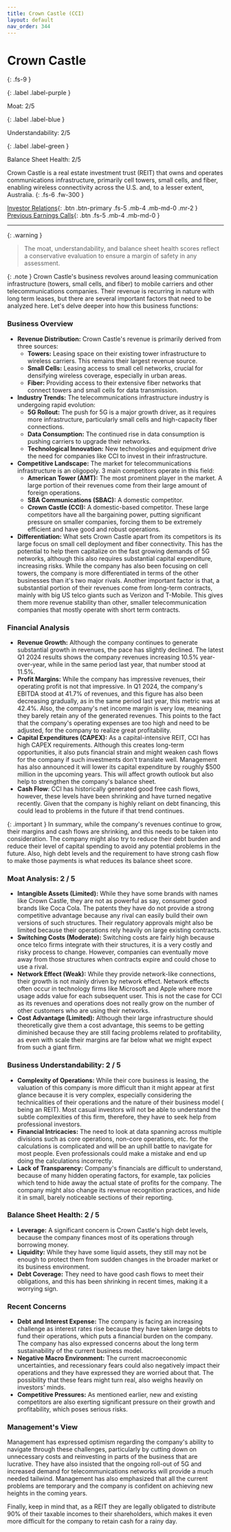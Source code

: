 ```yaml
---
title: Crown Castle (CCI)
layout: default
nav_order: 344
---
```


# Crown Castle
{: .fs-9 }

{: .label .label-purple }

Moat: 2/5

{: .label .label-blue }

Understandability: 2/5

{: .label .label-green }

Balance Sheet Health: 2/5

Crown Castle is a real estate investment trust (REIT) that owns and operates communications infrastructure, primarily cell towers, small cells, and fiber, enabling wireless connectivity across the U.S. and, to a lesser extent, Australia.
{: .fs-6 .fw-300 }

[Investor Relations](https://www.google.com/search?q=CCI+investor+relations){: .btn .btn-primary .fs-5 .mb-4 .mb-md-0 .mr-2 }
[Previous Earnings Calls](https://discountingcashflows.com/company/CCI/transcripts/){: .btn .fs-5 .mb-4 .mb-md-0 }

---

{: .warning }
>The moat, understandability, and balance sheet health scores reflect a conservative evaluation to ensure a margin of safety in any assessment.



{: .note }
Crown Castle's business revolves around leasing communication infrastructure (towers, small cells, and fiber) to mobile carriers and other telecommunications companies. Their revenue is recurring in nature with long term leases, but there are several important factors that need to be analyzed here. Let's delve deeper into how this business functions:

### Business Overview

*   **Revenue Distribution:** Crown Castle's revenue is primarily derived from three sources:
    *   **Towers:** Leasing space on their existing tower infrastructure to wireless carriers. This remains their largest revenue source.
    *   **Small Cells:** Leasing access to small cell networks, crucial for densifying wireless coverage, especially in urban areas.
    *   **Fiber:** Providing access to their extensive fiber networks that connect towers and small cells for data transmission.
*   **Industry Trends:** The telecommunications infrastructure industry is undergoing rapid evolution:
    *   **5G Rollout:** The push for 5G is a major growth driver, as it requires more infrastructure, particularly small cells and high-capacity fiber connections.
    *   **Data Consumption:** The continued rise in data consumption is pushing carriers to upgrade their networks.
    *   **Technological Innovation:** New technologies and equipment drive the need for companies like CCI to invest in their infrastructure.
*   **Competitive Landscape:** The market for telecommunications infrastructure is an oligopoly. 3 main competitors operate in this field:
    *   **American Tower (AMT):** The most prominent player in the market. A large portion of their revenues come from their large amount of foreign operations.
    *   **SBA Communications (SBAC):** A domestic competitor.
    *   **Crown Castle (CCI):** A domestic-based competitor.
    These large competitors have all the bargaining power, putting significant pressure on smaller companies, forcing them to be extremely efficient and have good and robust operations.
*   **Differentiation:** What sets Crown Castle apart from its competitors is its large focus on small cell deployment and fiber connectivity. This has the potential to help them capitalize on the fast growing demands of 5G networks, although this also requires substantial capital expenditure, increasing risks. While the company has also been focusing on cell towers, the company is more differentiated in terms of the other businesses than it's two major rivals. Another important factor is that, a substantial portion of their revenues come from long-term contracts, mainly with big US telco giants such as Verizon and T-Mobile. This gives them more revenue stability than other, smaller telecommunication companies that mostly operate with short term contracts.

### Financial Analysis

*   **Revenue Growth:** Although the company continues to generate substantial growth in revenues, the pace has slightly declined. The latest Q1 2024 results shows the company revenues increasing 10.5% year-over-year, while in the same period last year, that number stood at 11.5%.
*   **Profit Margins:** While the company has impressive revenues, their operating profit is not that impressive. In Q1 2024, the company's EBITDA stood at 41.7% of revenues, and this figure has also been decreasing gradually, as in the same period last year, this metric was at 42.4%. Also, the company's net income margin is very low, meaning they barely retain any of the generated revenues. This points to the fact that the company's operating expenses are too high and need to be adjusted, for the company to realize great profitability.
*   **Capital Expenditures (CAPEX):** As a capital-intensive REIT, CCI has high CAPEX requirements. Although this creates long-term opportunities, it also puts financial strain and might weaken cash flows for the company if such investments don't translate well. Management has also announced it will lower its capital expenditure by roughly $500 million in the upcoming years. This will affect growth outlook but also help to strengthen the company's balance sheet. 
*   **Cash Flow**: CCI has historically generated good free cash flows, however, these levels have been shrinking and have turned negative recently. Given that the company is highly reliant on debt financing, this could lead to problems in the future if that trend continues.

{: .important }
In summary, while the company's revenues continue to grow, their margins and cash flows are shrinking, and this needs to be taken into consideration. The company might also try to reduce their debt burden and reduce their level of capital spending to avoid any potential problems in the future. Also, high debt levels and the requirement to have strong cash flow to make those payments is what reduces its balance sheet score.

### Moat Analysis: 2 / 5

*   **Intangible Assets (Limited):** While they have some brands with names like Crown Castle, they are not as powerful as say, consumer good brands like Coca Cola. The patents they have do not provide a strong competitive advantage because any rival can easily build their own versions of such structures. Their regulatory approvals might also be limited because their operations rely heavily on large existing contracts.
*   **Switching Costs (Moderate):** Switching costs are fairly high because once telco firms integrate with their structures, it is a very costly and risky process to change. However, companies can eventually move away from those structures when contracts expire and could chose to use a rival.
*    **Network Effect (Weak):** While they provide network-like connections, their growth is not mainly driven by network effect. Network effects often occur in technology firms like Microsoft and Apple where more usage adds value for each subsequent user. This is not the case for CCI as its revenues and operations does not really grow on the number of other customers who are using their networks.
*    **Cost Advantage (Limited):** Although their large infrastructure should theoretically give them a cost advantage, this seems to be getting diminished because they are still facing problems related to profitability, as even with scale their margins are far below what we might expect from such a giant firm.

### Business Understandability: 2 / 5

*   **Complexity of Operations:** While their core business is leasing, the valuation of this company is more difficult than it might appear at first glance because it is very complex, especially considering the technicalities of their operations and the nature of their business model ( being an REIT). Most casual investors will not be able to understand the subtle complexities of this firm, therefore, they have to seek help from professional investors.
*  **Financial Intricacies:** The need to look at data spanning across multiple divisions such as core operations, non-core operations, etc. for the calculations is complicated and will be an uphill battle to navigate for most people. Even professionals could make a mistake and end up doing the calculations incorrectly.
*   **Lack of Transparency:** Company's financials are difficult to understand, because of many hidden operating factors, for example, tax policies which tend to hide away the actual state of profits for the company. The company might also change its revenue recognition practices, and hide it in small, barely noticeable sections of their reporting.

### Balance Sheet Health: 2 / 5

*    **Leverage:** A significant concern is Crown Castle's high debt levels, because the company finances most of its operations through borrowing money.
*    **Liquidity:** While they have some liquid assets, they still may not be enough to protect them from sudden changes in the broader market or its business environment.
*  **Debt Coverage:** They need to have good cash flows to meet their obligations, and this has been shrinking in recent times, making it a worrying sign.

### Recent Concerns

*   **Debt and Interest Expense:** The company is facing an increasing challenge as interest rates rise because they have taken large debts to fund their operations, which puts a financial burden on the company. The company has also expressed concerns about the long term sustainability of the current business model.
*   **Negative Macro Environment:** The current macroeconomic uncertainties, and recessionary fears could also negatively impact their operations and they have expressed they are worried about that. The possibility that these fears might turn real, also weighs heavily on investors' minds.
*   **Competitive Pressures:** As mentioned earlier, new and existing competitors are also exerting significant pressure on their growth and profitability, which poses serious risks.

### Management's View
Management has expressed optimism regarding the company's ability to navigate through these challenges, particularly by cutting down on unnecessary costs and reinvesting in parts of the business that are lucrative. They have also insisted that the ongoing roll-out of 5G and increased demand for telecommunications networks will provide a much needed tailwind. Management has also emphasized that all the current problems are temporary and the company is confident on achieving new heights in the coming years.

Finally, keep in mind that, as a REIT they are legally obligated to distribute 90% of their taxable incomes to their shareholders, which makes it even more difficult for the company to retain cash for a rainy day.

